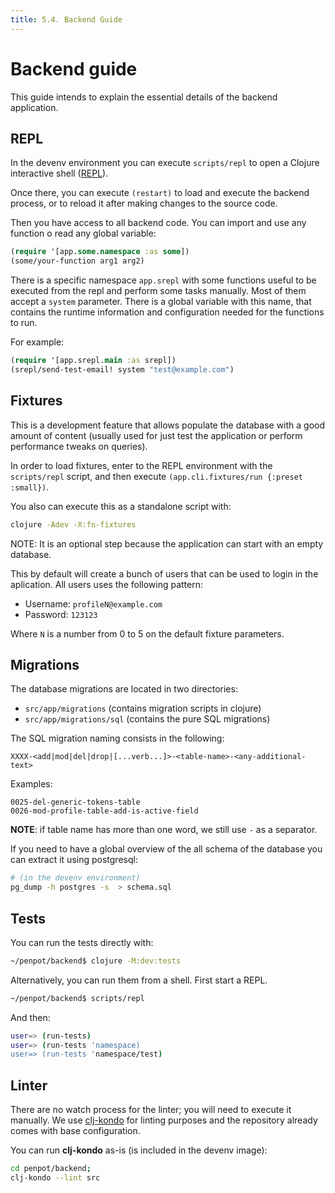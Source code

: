 ```yaml
---
title: 5.4. Backend Guide
---
```


# Backend guide #

This guide intends to explain the essential details of the backend
application.


## REPL ##

In the devenv environment you can execute `scripts/repl` to open a
Clojure interactive shell ([REPL](https://codewith.mu/en/tutorials/1.0/repl)).

Once there, you can execute `(restart)` to load and execute the backend
process, or to reload it after making changes to the source code.

Then you have access to all backend code. You can import and use any function
o read any global variable:

```clojure
(require '[app.some.namespace :as some])
(some/your-function arg1 arg2)
```

There is a specific namespace `app.srepl` with some functions useful to be
executed from the repl and perform some tasks manually. Most of them accept
a `system` parameter. There is a global variable with this name, that contains
the runtime information and configuration needed for the functions to run.

For example:

```clojure
(require '[app.srepl.main :as srepl])
(srepl/send-test-email! system "test@example.com")
```


## Fixtures ##

This is a development feature that allows populate the database with a
good amount of content (usually used for just test the application or
perform performance tweaks on queries).

In order to load fixtures, enter to the REPL environment with the `scripts/repl`
script, and then execute `(app.cli.fixtures/run {:preset :small})`.

You also can execute this as a standalone script with:

```bash
clojure -Adev -X:fn-fixtures
```

NOTE: It is an optional step because the application can start with an
empty database.

This by default will create a bunch of users that can be used to login
in the aplication. All users uses the following pattern:

- Username: `profileN@example.com`
- Password: `123123`

Where `N` is a number from 0 to 5 on the default fixture parameters.


## Migrations ##

The database migrations are located in two directories:

- `src/app/migrations` (contains migration scripts in clojure)
- `src/app/migrations/sql` (contains the pure SQL migrations)

The SQL migration naming consists in the following:

```
XXXX-<add|mod|del|drop|[...verb...]>-<table-name>-<any-additional-text>
```

Examples:

```
0025-del-generic-tokens-table
0026-mod-profile-table-add-is-active-field
```

**NOTE**: if table name has more than one word, we still use `-` as a separator.

If you need to have a global overview of the all schema of the database you can extract it
using postgresql:

```bash
# (in the devenv environment)
pg_dump -h postgres -s  > schema.sql
```


## Tests ##

You can run the tests directly with:

```bash
~/penpot/backend$ clojure -M:dev:tests
```

Alternatively, you can run them from a shell. First start a REPL.

```bash
~/penpot/backend$ scripts/repl
```

And then:

```bash
user=> (run-tests)
user=> (run-tests 'namespace)
user=> (run-tests 'namespace/test)
```

## Linter ##

There are no watch process for the linter; you will need to execute it
manually. We use [clj-kondo][kondo] for linting purposes and the
repository already comes with base configuration.

[kondo]: https://github.com/clj-kondo/clj-kondo

You can run **clj-kondo** as-is (is included in the devenv image):

```bash
cd penpot/backend;
clj-kondo --lint src
```

